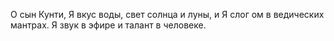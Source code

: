 О сын Кунти, Я вкус воды, свет солнца и луны, и Я слог ом в ведических мантрах. Я звук в эфире и талант в человеке.